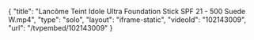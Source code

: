{
    "title": "Lanc&ocirc;me Teint Idole Ultra Foundation Stick SPF 21 - 500 Suede W.mp4",
    "type": "solo",
    "layout": "iframe-static",
    "videoId": "102143009",
    "url": "\/tvpembed\/102143009"
}